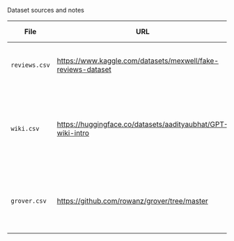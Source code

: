 Dataset sources and notes

| File | URL | Notes | Number Fake | Number Real | Citation |
|---|---|---|---|---|---|
| `reviews.csv` | https://www.kaggle.com/datasets/mexwell/fake-reviews-dataset | Product reviews. Generated by GPT-2. | 20,000 | 20,000 | Salminen, J., Kandpal, C., Kamel, A. M., Jung, S., & Jansen, B. J. (2022). Creating and detecting fake reviews of online products. Journal of Retailing and Consumer Services, 64, 102771. https://doi.org/10.1016/j.jretconser.2021.102771 | 
| `wiki.csv` |  https://huggingface.co/datasets/aadityaubhat/GPT-wiki-intro  | Too large for repo (424mb). Wikipedia intro paragraphs. Generated by GPT (Curie). | 150,000 | 150,000 | @misc {aaditya_bhat_2023,	author       = { {Aaditya Bhat} }, title        = { GPT-wiki-intro (Revision 0e458f5) }, year         = 2023, url          = { https://huggingface.co/datasets/aadityaubhat/GPT-wiki-intro }, doi          = { 10.57967/hf/0326 }, publisher    = { Hugging Face }} | 
| `grover.csv` |  https://github.com/rowanz/grover/tree/master  |  News articles. | 10,000| 15,000 | @inproceedings{zellers2019grover, title={Defending Against Neural Fake News}, author={Zellers, Rowan and Holtzman, Ari and Rashkin, Hannah and Bisk, Yonatan and Farhadi, Ali and Roesner, Franziska and Choi, Yejin}, booktitle={Advances in Neural Information Processing Systems 32}, year={2019}} |
